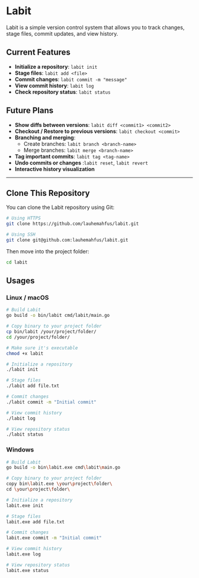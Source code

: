 # Labit
Labit is a simple version control system that allows you to track changes, stage files, commit updates, and view history. 

## Current Features

- **Initialize a repository**: `labit init`  
- **Stage files**: `labit add <file>`  
- **Commit changes**: `labit commit -m "message"`  
- **View commit history**: `labit log`  
- **Check repository status**: `labit status`  

## Future Plans

- **Show diffs between versions**: `labit diff <commit1> <commit2>`  
- **Checkout / Restore to previous versions**: `labit checkout <commit>`  
- **Branching and merging**:  
  - Create branches: `labit branch <branch-name>`  
  - Merge branches: `labit merge <branch-name>`  
- **Tag important commits**: `labit tag <tag-name>`  
- **Undo commits or changes** :`labit reset`, `labit revert`  
- **Interactive history visualization**  

---

## Clone This Repository

You can clone the Labit repository using Git:

```bash
# Using HTTPS
git clone https://github.com/lauhemahfus/labit.git

# Using SSH 
git clone git@github.com:lauhemahfus/labit.git

```
Then move into the project folder:

```bash
cd labit
```



## Usages
### Linux / macOS

```bash
# Build Labit
go build -o bin/labit cmd/labit/main.go

# Copy binary to your project folder 
cp bin/labit /your/project/folder/
cd /your/project/folder/

# Make sure it's executable
chmod +x labit

# Initialize a repository
./labit init

# Stage files
./labit add file.txt

# Commit changes
./labit commit -m "Initial commit"

# View commit history
./labit log

# View repository status
./labit status
```

### Windows 

```bash
# Build Labit
go build -o bin\labit.exe cmd\labit\main.go

# Copy binary to your project folder
copy bin\labit.exe \your\project\folder\
cd \your\project\folder\

# Initialize a repository
labit.exe init

# Stage files
labit.exe add file.txt

# Commit changes
labit.exe commit -m "Initial commit"

# View commit history
labit.exe log

# View repository status
labit.exe status
```